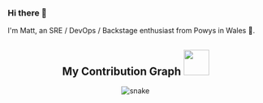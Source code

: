 ### Hi there 👋

I'm Matt, an SRE / DevOps / Backstage enthusiast from Powys in Wales 🏴󠁧󠁢󠁷󠁬󠁳󠁿.

<h2 align="center">
  My Contribution Graph <img src="https://media.giphy.com/media/xUA7aZeLE2e0P7Znz2/giphy.gif" width="50">
</h2>
<p align="center">
  <img src="https://raw.githubusercontent.com/iTechMDHemmings/iTechMDHemmings/main/dist/github-contribution-grid-snake-dark.svg?palette=github-dark" alt="snake"></center>
</p>


<!--
**iTechMDHemmings/iTechMDHemmings** is a ✨ _special_ ✨ repository because its `README.md` (this file) appears on your GitHub profile.

Here are some ideas to get you started:

- 🔭 I’m currently working on ...
- 🌱 I’m currently learning ...
- 👯 I’m looking to collaborate on ...
- 🤔 I’m looking for help with ...
- 💬 Ask me about ...
- 📫 How to reach me: ...
- 😄 Pronouns: ...
- ⚡ Fun fact: ...
-->
